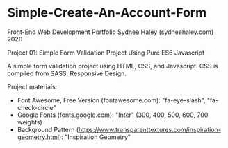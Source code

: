 # Simple-Create-An-Account-Form

Front-End Web Development Portfolio
Sydnee Haley (sydneehaley.com)
2020

Project 01:
Simple Form Validation Project Using Pure ES6 Javascript

A simple form validation project using HTML, CSS, and Javascript. CSS is compiled from SASS. Responsive Design.

Project materials:

- Font Awesome, Free Version (fontawesome.com): "fa-eye-slash", "fa-check-circle"
- Google Fonts (fonts.google.com): "Inter" (300, 400, 500, 600, 700 weights)
- Background Pattern (https://www.transparenttextures.com/inspiration-geometry.html): "Inspiration Geometry"
